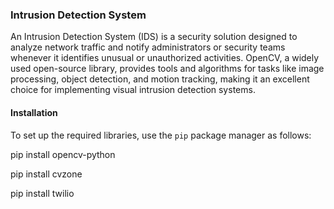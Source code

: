 ### Intrusion Detection System

An Intrusion Detection System (IDS) is a security solution designed to analyze network traffic and notify administrators or security teams whenever it identifies unusual or unauthorized activities. OpenCV, a widely used open-source library, provides tools and algorithms for tasks like image processing, object detection, and motion tracking, making it an excellent choice for implementing visual intrusion detection systems.

#### Installation

To set up the required libraries, use the `pip` package manager as follows:

pip install opencv-python

pip install cvzone

pip install twilio
